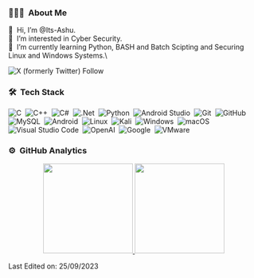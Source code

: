 ### 👨🏻‍💻 &nbsp;About Me

👋 &nbsp;Hi, I’m @Its-Ashu.\
👀 &nbsp;I’m interested in Cyber Security.\
🧠 &nbsp;I’m currently learning Python, BASH and Batch Scipting and Securing Linux and Windows Systems.\

![X (formerly Twitter) Follow](https://img.shields.io/twitter/follow/:its_ashu_xo)






### 🛠 &nbsp;Tech Stack
![C](https://img.shields.io/badge/C-05122A?style=flat&logo=c&logoColor=A8B9CC)&nbsp;
![C++](https://img.shields.io/badge/-C++-05122A?style=flat&logo=C%2B%2B&logoColor=00599C)&nbsp;
![C#](https://img.shields.io/badge/C%23-05122A?style=flat&logo=csharp&logoColor=512BD4)&nbsp;
![.Net](https://img.shields.io/badge/.NET-05122A?style=flat&logo=.net&logoColor=512BD4)&nbsp;
![Python](https://img.shields.io/badge/python-05122A?style=flat&logo=python&logoColor=ffdd54)&nbsp;
![Android Studio](https://img.shields.io/badge/-Android%20Studio-192133?style=flat-square&logo=AndroidStudio)&nbsp;
![Git](https://img.shields.io/badge/-Git-05122A?style=flat&logo=git)&nbsp;
![GitHub](https://img.shields.io/badge/-GitHub-05122A?style=flat&logo=github)&nbsp;
![MySQL](https://img.shields.io/badge/-MySQL-192133?style=flat-square&logo=mysql)&nbsp;
![Android](https://img.shields.io/badge/-Android-192133?style=flat-square&logo=Android)&nbsp;
![Linux](https://img.shields.io/badge/-Linux-192133?style=flat-square&logo=Linux)&nbsp;
![Kali](https://img.shields.io/badge/Kali-05122A?style=flat?&logo=kalilinux&logoColor=557C94)&nbsp;
![Windows](https://img.shields.io/badge/-Windows-192133?style=flat-square&logo=Windows)&nbsp;
![macOS](https://img.shields.io/badge/mac%20os-000000?05122A?style=flat&logo=macos&logoColor=F0F0F0)&nbsp;
![Visual Studio Code](https://img.shields.io/badge/-Visual%20Studio%20Code-05122A?style=flat&logo=visual-studio-code&logoColor=007ACC)&nbsp;
![OpenAI](https://img.shields.io/badge/-OpenAI-192133?style=flat-square&logo=OpenAI)&nbsp;
![Google](https://img.shields.io/badge/-Google-192133?style=flat-square&logo=Google)&nbsp;
![VMware](https://img.shields.io/badge/-VMWare-192133?style=flat-square&logo=VMware)&nbsp;



### ⚙️ &nbsp;GitHub Analytics

<p align="center">
<a href="https://github.com/Its-Ashu">
  <img height="180em" src="https://github-readme-stats-eight-theta.vercel.app/api?username=Its-Ashu&show_icons=true&theme=algolia&include_all_commits=true&count_private=true"/>
  <img height="180em" src="https://github-readme-stats-eight-theta.vercel.app/api/top-langs/?username=Its-Ashu&layout=compact&langs_count=8&theme=algolia"/>
</a>
</p>



Last Edited on: 25/09/2023
